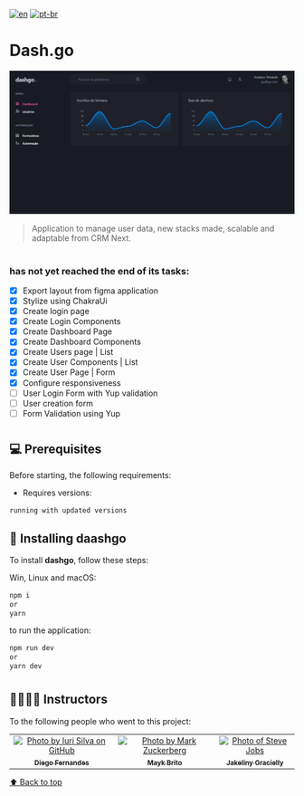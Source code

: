 
[![en](https://img.shields.io/badge/lang-en-critical.svg)](https://github.com/gutoo01/template-ignite-dashgo-04/blob/main/readme.md)
[![pt-br](https://img.shields.io/badge/lang-pt--br-blue.svg)](https://github.com/gutoo01/template-ignite-dashgo-04/blob/main/readme.pt-br.md)

# **Dash.go**

<img src="./dashgo-preview.png" alt="ignews">

>  Application to manage user data, new stacks made, scalable and adaptable from CRM Next.

#

### has not yet reached the end of its tasks:

- [x] Export layout from figma application
- [x] Stylize using ChakraUi
- [x] Create login page
- [x] Create Login Components
- [x] Create Dashboard Page
- [x] Create Dashboard Components
- [x] Create Users page | List
- [x] Create User Components | List
- [x] Create User Page | Form
- [x] Configure responsiveness
- [ ] User Login Form with Yup validation
- [ ] User creation form
- [ ] Form Validation using Yup

#

## 💻 Prerequisites

Before starting, the following requirements:

- Requires versions:  

```
running with updated versions
```

## 🚀 Installing  **daashgo**

To install **dashgo**, follow these steps:

Win, Linux and macOS:

```
npm i
or
yarn
```

to run the application:

```
npm run dev
or
yarn dev
```

#

## 🫱🏻‍🫲🏽 Instructors

To the following people who went to this project:

<table>
  <tr>
    <td align="center">
      <a href="#">
        <img src="https://github.com/diego3g.png" width="100px;" alt="Photo by Iuri Silva on GitHub"/><br>
        <sub>
          <b>Diego Fernandes</b>
        </sub>
      </a>
    </td>
    <td align="center">
      <a href="#">
        <img src="https://github.com/maykbrito.png" width="100px;" alt="Photo by Mark Zuckerberg"/><br>
        <sub>
          <b>Mayk Brito</b>
        </sub>
      </a>
    </td>
    <td align="center">
      <a href="#">
        <img src="https://github.com/jakeliny.png" width="100px;" alt="Photo of Steve Jobs"/><br>
        <sub>
          <b>Jakeliny Gracielly</b>
        </sub>
      </a>
    </td>
  </tr>
</table>

[⬆ Back to top](#project-name)<br>
